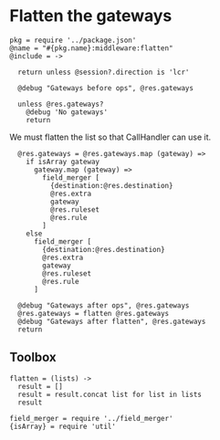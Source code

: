 Flatten the gateways
====================

    pkg = require '../package.json'
    @name = "#{pkg.name}:middleware:flatten"
    @include = ->

      return unless @session?.direction is 'lcr'

      @debug "Gateways before ops", @res.gateways

      unless @res.gateways?
        @debug 'No gateways'
        return

We must flatten the list so that CallHandler can use it.

      @res.gateways = @res.gateways.map (gateway) =>
        if isArray gateway
          gateway.map (gateway) =>
            field_merger [
              {destination:@res.destination}
              @res.extra
              gateway
              @res.ruleset
              @res.rule
            ]
        else
          field_merger [
            {destination:@res.destination}
            @res.extra
            gateway
            @res.ruleset
            @res.rule
          ]

      @debug "Gateways after ops", @res.gateways
      @res.gateways = flatten @res.gateways
      @debug "Gateways after flatten", @res.gateways
      return

Toolbox
-------

    flatten = (lists) ->
      result = []
      result = result.concat list for list in lists
      result

    field_merger = require '../field_merger'
    {isArray} = require 'util'
